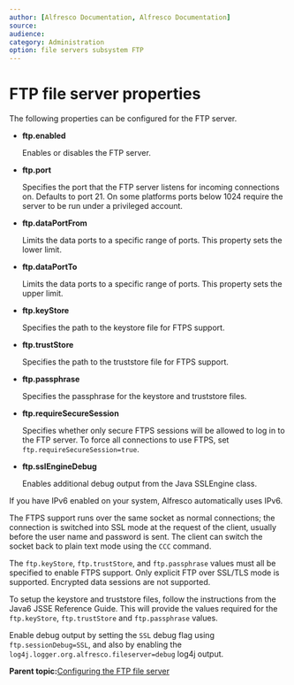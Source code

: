 ```yaml
---
author: [Alfresco Documentation, Alfresco Documentation]
source: 
audience: 
category: Administration
option: file servers subsystem FTP
---
```


# FTP file server properties

The following properties can be configured for the FTP server.

-   **ftp.enabled**

    Enables or disables the FTP server.

-   **ftp.port**

    Specifies the port that the FTP server listens for incoming connections on. Defaults to port 21. On some platforms ports below 1024 require the server to be run under a privileged account.

-   **ftp.dataPortFrom**

    Limits the data ports to a specific range of ports. This property sets the lower limit.

-   **ftp.dataPortTo**

    Limits the data ports to a specific range of ports. This property sets the upper limit.

-   **ftp.keyStore**

    Specifies the path to the keystore file for FTPS support.

-   **ftp.trustStore**

    Specifies the path to the truststore file for FTPS support.

-   **ftp.passphrase**

    Specifies the passphrase for the keystore and truststore files.

-   **ftp.requireSecureSession**

    Specifies whether only secure FTPS sessions will be allowed to log in to the FTP server. To force all connections to use FTPS, set `ftp.requireSecureSession=true`.

-   **ftp.sslEngineDebug**

    Enables additional debug output from the Java SSLEngine class.


If you have IPv6 enabled on your system, Alfresco automatically uses IPv6.

The FTPS support runs over the same socket as normal connections; the connection is switched into SSL mode at the request of the client, usually before the user name and password is sent. The client can switch the socket back to plain text mode using the `CCC` command.

The `ftp.keyStore`, `ftp.trustStore`, and `ftp.passphrase` values must all be specified to enable FTPS support. Only explicit FTP over SSL/TLS mode is supported. Encrypted data sessions are not supported.

To setup the keystore and truststore files, follow the instructions from the Java6 JSSE Reference Guide. This will provide the values required for the `ftp.keyStore`, `ftp.trustStore` and `ftp.passphrase` values.

Enable debug output by setting the `SSL` debug flag using `ftp.sessionDebug=SSL`, and also by enabling the `log4j.logger.org.alfresco.fileserver=debug` log4j output.

**Parent topic:**[Configuring the FTP file server](../concepts/fileserv-ftp-intro.md)


